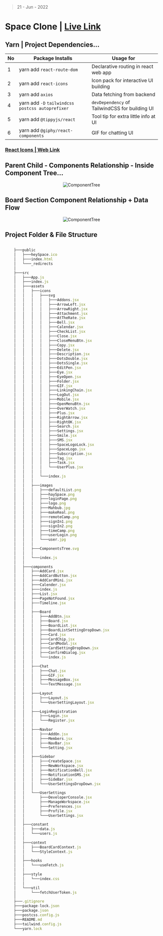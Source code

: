 > 21 - Jun - 2022

# Space Clone | [Live Link](https://space-clone-bd.netlify.app)


## Yarn | Project Dependencies...
|No| Package Installs               | Usage for                                 |
|--|--------------------------------|-------------------------------------------|
| 1| yarn add `react-route-dom`     | Declarative routing in react web app      |
| 2| yarn add `react-icons`         | Icon pack for interactive UI building     |
| 3| yarn add `axios`               | Data fetching from backend                |
| 4| yarn add `-D` `tailwindcss postcss autoprefixer` | `devDependency` of TailwindCSS for building UI  |
| 5| yarn add `@tippyjs/react`          | Tool tip for extra little info at UI  |
| 6| yarn add `@giphy/react-components` | GIF for chatting UI                   |

 
### [React Icons | Web Link][link]
[link]: https://react-icons.github.io/react-icons


## Parent Child - Components Relationship - Inside Component Tree...
<p align="center"> 
  <img src='./src/assets/ComponentsTree.svg' alt='ComponentTree'/>
</p>

## Board Section Component Relationship + Data Flow
<p align="center"> 
  <img src='./src/assets/BoardListCard.svg' alt='ComponentTree'/>
</p>


## Project Folder & File Structure 
```jsx

    ├───public
    │   ├───heySpace.ico
    │   ├───index.html
    │   └───_redirects
    │
    ├───src
    │   ├───App.js
    │   ├───index.js
    │   ├───assets
    │   │   ├───icons
    │   │   │   ├───svg
    │   │   │   │   ├───Addons.jsx
    │   │   │   │   ├───ArrowLeft.jsx
    │   │   │   │   ├───ArrowRight.jsx
    │   │   │   │   ├───Attachment.jsx
    │   │   │   │   ├───AtTheRate.jsx
    │   │   │   │   ├───Bell.jsx
    │   │   │   │   ├───Calendar.jsx
    │   │   │   │   ├───CheckList.jsx
    │   │   │   │   ├───Close.jsx
    │   │   │   │   ├───CloseMenuBtn.jsx
    │   │   │   │   ├───Copy.jsx
    │   │   │   │   ├───Delete.jsx
    │   │   │   │   ├───Description.jsx
    │   │   │   │   ├───DotsDouble.jsx
    │   │   │   │   ├───DotsSingle.jsx
    │   │   │   │   ├───EditPen.jsx
    │   │   │   │   ├───Eye.jsx
    │   │   │   │   ├───EyeOpen.jsx
    │   │   │   │   ├───Folder.jsx
    │   │   │   │   ├───GIF.jsx
    │   │   │   │   ├───LinkingChain.jsx
    │   │   │   │   ├───LogOut.jsx
    │   │   │   │   ├───Mobile.jsx
    │   │   │   │   ├───OpenMenuBtn.jsx
    │   │   │   │   ├───OverWatch.jsx
    │   │   │   │   ├───Plus.jsx
    │   │   │   │   ├───RightArrow.jsx
    │   │   │   │   ├───RightOK.jsx
    │   │   │   │   ├───Search.jsx
    │   │   │   │   ├───Settings.jsx
    │   │   │   │   ├───Smile.jsx
    │   │   │   │   ├───SMS.jsx
    │   │   │   │   ├───SpaceLogoLock.jsx
    │   │   │   │   ├───SpaceLogo.jsx
    │   │   │   │   ├───Subscription.jsx
    │   │   │   │   ├───Tag.jsx
    │   │   │   │   ├───Task.jsx
    │   │   │   │   └───UserPlus.jsx
    │   │   │   │   
    │   │   │   └───index.js
    │   │   │
    │   │   ├───images
    │   │   │   ├───defaultList.png
    │   │   │   ├───haySpace.png
    │   │   │   ├───loginPage.png
    │   │   │   ├───logo.png
    │   │   │   ├───Mahbub.jpg
    │   │   │   ├───makeReal.png
    │   │   │   ├───remoteCamp.png
    │   │   │   ├───signIn1.png
    │   │   │   ├───signIn2.png
    │   │   │   ├───timeCamp.png
    │   │   │   ├───userLogin.png
    │   │   │   └───user.jpg
    │   │   │
    │   │   ├───ComponentsTree.svg
    │   │   │
    │   │   └───index.js
    │   │
    │   ├───components
    │   │   ├───AddCard.jsx
    │   │   ├───AddCardButton.jsx
    │   │   ├───AddCardMini.jsx
    │   │   ├───Calender.jsx
    │   │   ├───index.js
    │   │   ├───List.jsx
    │   │   ├───PageNotFound.jsx
    │   │   ├───Timeline.jsx
    │   │   │
    │   │   ├───Board
    │   │   │   ├───AddBtn.jsx
    │   │   │   ├───Board.jsx
    │   │   │   ├───BoardList.jsx
    │   │   │   ├───BoardListSettingDropDown.jsx
    │   │   │   ├───Card.jsx
    │   │   │   ├───CardChip.jsx
    │   │   │   ├───CardModal.jsx
    │   │   │   ├───CardSettingDropDown.jsx
    │   │   │   ├───ConfirmDialog.jsx
    │   │   │   └───index.js
    │   │   │
    │   │   ├───Chat
    │   │   │   ├───Chat.jsx
    │   │   │   ├───GIF.jsx
    │   │   │   ├───MessageBox.jsx
    │   │   │   └───TextMessage.jsx
    │   │   │
    │   │   ├───Layout
    │   │   │   ├───Layout.js
    │   │   │   └───UserSettingLayout.jsx
    │   │   │
    │   │   ├───LoginRegistration
    │   │   │   ├───Login.jsx
    │   │   │   └───Register.jsx
    │   │   │
    │   │   ├───Navbar
    │   │   │   ├───AddOn.jsx
    │   │   │   ├───Members.jsx
    │   │   │   ├───NavBar.jsx
    │   │   │   └───Setting.jsx
    │   │   │
    │   │   ├───Sidebar
    │   │   │   ├───CreateSpace.jsx
    │   │   │   ├───NewWorkspace.jsx
    │   │   │   ├───NotificationBell.jsx
    │   │   │   ├───NotificationSMS.jsx
    │   │   │   ├───SideBar.jsx
    │   │   │   └───UserSettingsDropDown.jsx
    │   │   │
    │   │   └───UserSettings
    │   │       ├───DeveloperConsole.jsx
    │   │       ├───ManageWorkspace.jsx
    │   │       ├───Preferences.jsx
    │   │       ├───Profile.jsx
    │   │       └───UserSettings.jsx
    │   │
    │   ├───constant
    │   │   ├───data.js
    │   │   └───users.js
    │   │
    │   ├───context
    │   │   ├───BoardCardContext.js
    │   │   └───StyleContext.js
    │   │
    │   ├───hooks
    │   │   └───useFetch.js
    │   │
    │   ├───style
    │   │   └───index.css
    │   │
    │   └───util
    │       └───fetchUserToken.js
    │
    ├───.gitignore
    ├───package-lock.json
    ├───package.json
    ├───postcss.config.js
    ├───README.md
    ├───tailwind.config.js
    └───yarn.lock
    
```